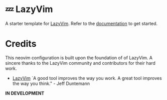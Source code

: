 # 💤 LazyVim

A starter template for [LazyVim](https://github.com/LazyVim/LazyVim).
Refer to the [documentation](https://lazyvim.github.io/installation) to get started.


# Credits
This neovim configuration is built upon the foundation of of LazyVim. A sincere thanks to the LazyVim community and contributors for their hard work.
- [LazyVim](https://www.lazyvim.org/)
`A good tool improves the way you work. A great tool improves the way you think." - Jeff Duntemann

**IN DEVELOPMENT**
